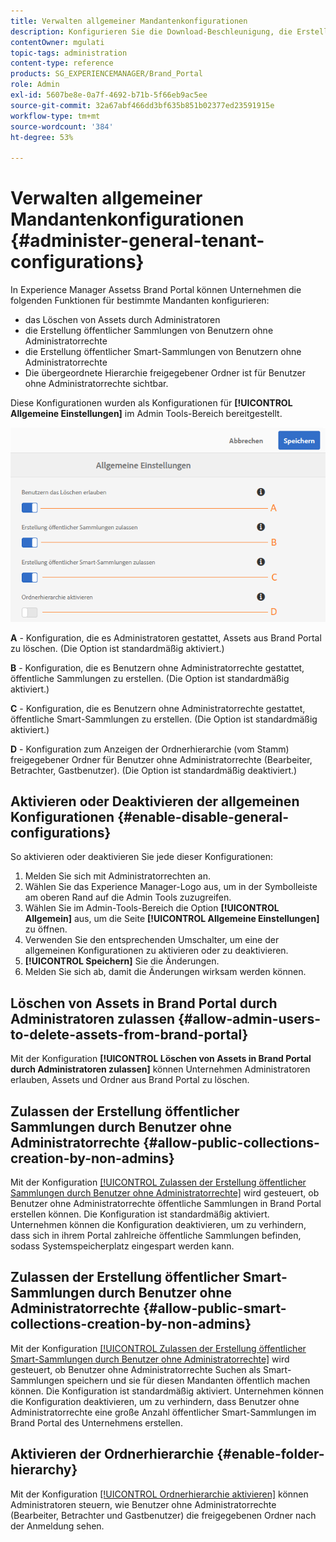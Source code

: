 ```yaml
---
title: Verwalten allgemeiner Mandantenkonfigurationen
description: Konfigurieren Sie die Download-Beschleunigung, die Erstellung öffentlicher Smart-Sammlungen sowie die Erstellung öffentlicher Sammlungen und gestatten Sie Admin-Benutzern, Assets auf Mandanten zu löschen.
contentOwner: mgulati
topic-tags: administration
content-type: reference
products: SG_EXPERIENCEMANAGER/Brand_Portal
role: Admin
exl-id: 5607be8e-0a7f-4692-b71b-5f66eb9ac5ee
source-git-commit: 32a67abf466dd3bf635b851b02377ed23591915e
workflow-type: tm+mt
source-wordcount: '384'
ht-degree: 53%

---
```


# Verwalten allgemeiner Mandantenkonfigurationen {#administer-general-tenant-configurations}

In Experience Manager Assetss Brand Portal können Unternehmen die folgenden Funktionen für bestimmte Mandanten konfigurieren:

* das Löschen von Assets durch Administratoren
* die Erstellung öffentlicher Sammlungen von Benutzern ohne Administratorrechte
* die Erstellung öffentlicher Smart-Sammlungen von Benutzern ohne Administratorrechte
* Die übergeordnete Hierarchie freigegebener Ordner ist für Benutzer ohne Administratorrechte sichtbar.

Diese Konfigurationen wurden als Konfigurationen für **[!UICONTROL Allgemeine Einstellungen]** im Admin Tools-Bereich bereitgestellt.

![](assets/general-config.png)

**A** - Konfiguration, die es Administratoren gestattet, Assets aus Brand Portal zu löschen. (Die Option ist standardmäßig aktiviert.)

**B** - Konfiguration, die es Benutzern ohne Administratorrechte gestattet, öffentliche Sammlungen zu erstellen. (Die Option ist standardmäßig aktiviert.)

**C** - Konfiguration, die es Benutzern ohne Administratorrechte gestattet, öffentliche Smart-Sammlungen zu erstellen. (Die Option ist standardmäßig aktiviert.)

**D** - Konfiguration zum Anzeigen der Ordnerhierarchie (vom Stamm) freigegebener Ordner für Benutzer ohne Administratorrechte (Bearbeiter, Betrachter, Gastbenutzer). (Die Option ist standardmäßig deaktiviert.)

## Aktivieren oder Deaktivieren der allgemeinen Konfigurationen {#enable-disable-general-configurations}

So aktivieren oder deaktivieren Sie jede dieser Konfigurationen:

1. Melden Sie sich mit Administratorrechten an.
1. Wählen Sie das Experience Manager-Logo aus, um in der Symbolleiste am oberen Rand auf die Admin Tools zuzugreifen.
1. Wählen Sie im Admin-Tools-Bereich die Option **[!UICONTROL Allgemein]** aus, um die Seite **[!UICONTROL Allgemeine Einstellungen]** zu öffnen.
1. Verwenden Sie den entsprechenden Umschalter, um eine der allgemeinen Konfigurationen zu aktivieren oder zu deaktivieren.
1. **[!UICONTROL Speichern]** Sie die Änderungen.
1. Melden Sie sich ab, damit die Änderungen wirksam werden können.

## Löschen von Assets in Brand Portal durch Administratoren zulassen {#allow-admin-users-to-delete-assets-from-brand-portal}

Mit der Konfiguration **[!UICONTROL Löschen von Assets in Brand Portal durch Administratoren zulassen]** können Unternehmen Administratoren erlauben, Assets und Ordner aus Brand Portal zu löschen.

## Zulassen der Erstellung öffentlicher Sammlungen durch Benutzer ohne Administratorrechte {#allow-public-collections-creation-by-non-admins}

Mit der Konfiguration [[!UICONTROL Zulassen der Erstellung öffentlicher Sammlungen durch Benutzer ohne Administratorrechte]](../using/brand-portal-share-collection.md#main-pars-text-1915052376) wird gesteuert, ob Benutzer ohne Administratorrechte öffentliche Sammlungen in Brand Portal erstellen können. Die Konfiguration ist standardmäßig aktiviert. Unternehmen können die Konfiguration deaktivieren, um zu verhindern, dass sich in ihrem Portal zahlreiche öffentliche Sammlungen befinden, sodass Systemspeicherplatz eingespart werden kann.

## Zulassen der Erstellung öffentlicher Smart-Sammlungen durch Benutzer ohne Administratorrechte {#allow-public-smart-collections-creation-by-non-admins}

Mit der Konfiguration [[!UICONTROL Zulassen der Erstellung öffentlicher Smart-Sammlungen durch Benutzer ohne Administratorrechte]](../using/brand-portal-searching.md#main-pars-header-500620467) wird gesteuert, ob Benutzer ohne Administratorrechte Suchen als Smart-Sammlungen speichern und sie für diesen Mandanten öffentlich machen können. Die Konfiguration ist standardmäßig aktiviert. Unternehmen können die Konfiguration deaktivieren, um zu verhindern, dass Benutzer ohne Administratorrechte eine große Anzahl öffentlicher Smart-Sammlungen im Brand Portal des Unternehmens erstellen.

<!-- 
## Allow download acceleration {#allow-download-acceleration}

[[!UICONTROL Allow download acceleration]](../using/accelerated-download.md) configuration lets the organizations to allow accelerated downloads of assets from Brand Portal and shared links, by integrating with IBM Aspera Connect that is an install-on-demand application. The application uses proprietary technology to remove TCP overheads.
-->

## Aktivieren der Ordnerhierarchie {#enable-folder-hierarchy}

Mit der Konfiguration [[!UICONTROL Ordnerhierarchie aktivieren]](../using/brand-portal-sharing-folders.md#non-admin-user-access-to-shared-folders) können Administratoren steuern, wie Benutzer ohne Administratorrechte (Bearbeiter, Betrachter und Gastbenutzer) die freigegebenen Ordner nach der Anmeldung sehen.
